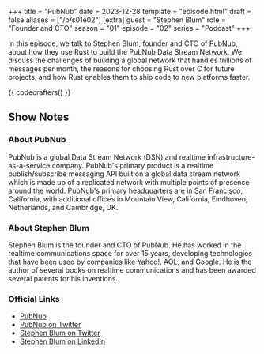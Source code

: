 +++
title = "PubNub"
date = 2023-12-28
template = "episode.html"
draft = false
aliases = ["/p/s01e02"]
[extra]
guest = "Stephen Blum"
role = "Founder and CTO"
season = "01"
episode = "02"
series = "Podcast"
+++

<div><script id="letscast-player-99d93d84" src="https://letscast.fm/podcasts/rust-in-production-82281512/episodes/rust-in-production-ep-2-pubnub-s-stephen-blum/player.js?size=s"></script></div>

In this episode, we talk to Stephen Blum, founder and CTO of
[PubNub](https://www.pubnub.com/), about how they use Rust to build the PubNub
Data Stream Network. We discuss the challenges of building a global network that
handles trillions of messages per month, the reasons for choosing Rust over C
for future projects, and how Rust enables them to ship code to new platforms
faster.

<!-- more -->

{{ codecrafters() }}

## Show Notes

### About PubNub

PubNub is a global Data Stream Network (DSN) and realtime
infrastructure-as-a-service company. PubNub's primary product is a realtime
publish/subscribe messaging API built on a global data stream network which is
made up of a replicated network with multiple points of presence around the
world. PubNub's primary headquarters are in San Francisco, California, with
additional offices in Mountain View, California, Eindhoven, Netherlands, and
Cambridge, UK.

### About Stephen Blum

Stephen Blum is the founder and CTO of PubNub. He has worked in the realtime
communications space for over 15 years, developing technologies that have been
used by companies like Yahoo!, AOL, and Google. He is the author of several
books on realtime communications and has been awarded several patents for his
inventions.

### Official Links

- [PubNub](https://www.pubnub.com/)
- [PubNub on Twitter](https://twitter.com/pubnub)
- [Stephen Blum on Twitter](https://twitter.com/stephenlb)
- [Stephen Blum on LinkedIn](https://www.linkedin.com/in/stephenlb/)